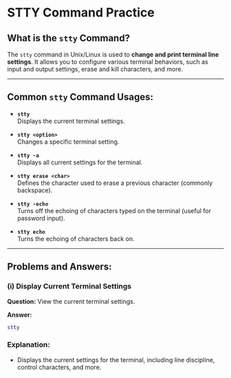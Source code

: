 # STTY Command Practice

## What is the `stty` Command?

The `stty` command in Unix/Linux is used to **change and print terminal line settings**. It allows you to configure various terminal behaviors, such as input and output settings, erase and kill characters, and more.

---

## Common `stty` Command Usages:

- **`stty`**  
  Displays the current terminal settings.

- **`stty <option>`**  
  Changes a specific terminal setting.

- **`stty -a`**  
  Displays all current settings for the terminal.

- **`stty erase <char>`**  
  Defines the character used to erase a previous character (commonly backspace).

- **`stty -echo`**  
  Turns off the echoing of characters typed on the terminal (useful for password input).

- **`stty echo`**  
  Turns the echoing of characters back on.

---

## Problems and Answers:

### (i) Display Current Terminal Settings
**Question:**
View the current terminal settings.

**Answer:**
```bash
stty
```
### Explanation:

- Displays the current settings for the terminal, including line discipline, control characters, and more.


